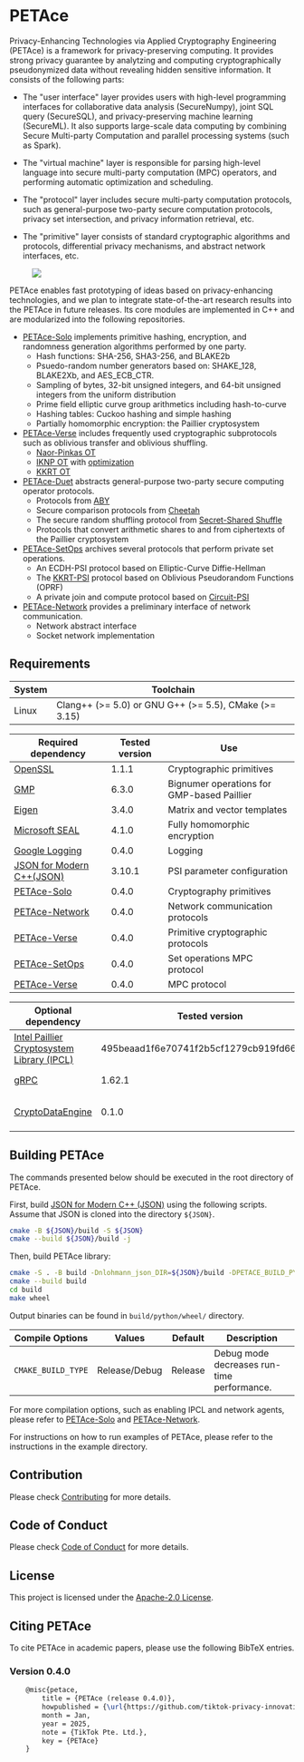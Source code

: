 # PETAce

<!-- start-petace-overview -->

Privacy-Enhancing Technologies via Applied Cryptography Engineering (PETAce) is a framework for privacy-preserving computing. It provides strong privacy guarantee by analytzing and computing cryptographically pseudonymized data without revealing hidden sensitive information. It consists of the following parts:

- The "user interface" layer provides users with high-level programming interfaces for collaborative data analysis (SecureNumpy), joint SQL query (SecureSQL), and privacy-preserving machine learning (SecureML). It also supports large-scale data computing by combining Secure Multi-party Computation and parallel processing systems (such as Spark).

- The "virtual machine" layer is responsible for parsing high-level language into secure multi-party computation (MPC) operators, and performing automatic optimization and scheduling.

- The "protocol" layer includes secure multi-party computation protocols, such as general-purpose two-party secure computation protocols, privacy set intersection, and privacy information retrieval, etc.

- The "primitive" layer consists of standard cryptographic algorithms and protocols, differential privacy mechanisms, and abstract network interfaces, etc.

<figure>
<img src='images/PETAce.png' align="middle"/>
</figure>

PETAce enables fast prototyping of ideas based on privacy-enhancing technologies, and we plan to integrate state-of-the-art research results into the PETAce in future releases. Its core modules are implemented in C++ and are modularized into the following repositories.

- [PETAce-Solo](https://github.com/tiktok-privacy-innovation/PETAce-Solo) implements primitive hashing, encryption, and randomness generation algorithms performed by one party.
    - Hash functions: SHA-256, SHA3-256, and BLAKE2b
    - Psuedo-random number generators based on: SHAKE_128, BLAKE2Xb, and AES_ECB_CTR.
    - Sampling of bytes, 32-bit unsigned integers, and 64-bit unsigned integers from the uniform distribution
    - Prime field elliptic curve group arithmetics including hash-to-curve
    - Hashing tables: Cuckoo hashing and simple hashing
    - Partially homomorphic encryption: the Paillier cryptosystem
- [PETAce-Verse](https://github.com/tiktok-privacy-innovation/PETAce-Verse) includes frequently used cryptographic subprotocols such as oblivious transfer and oblivious shuffling.
    - [Naor-Pinkas OT](https://dl.acm.org/doi/10.5555/365411.365502)
    - [IKNP OT](https://link.springer.com/chapter/10.1007/978-3-540-45146-4_9) with [optimization](https://link.springer.com/article/10.1007/s00145-016-9236-6)
    - [KKRT OT](https://dl.acm.org/doi/abs/10.1145/2976749.2978381)
- [PETAce-Duet](https://github.com/tiktok-privacy-innovation/PETAce-Duet) abstracts general-purpose two-party secure computing operator protocols.
    - Protocols from [ABY](https://www.ndss-symposium.org/wp-content/uploads/2017/09/08_2_1.pdf)
    - Secure comparison protocols from [Cheetah](https://www.usenix.org/system/files/sec22-huang-zhicong.pdf)
    - The secure random shuffling protocol from [Secret-Shared Shuffle](https://link.springer.com/chapter/10.1007/978-3-030-64840-4_12)
    - Protocols that convert arithmetic shares to and from ciphertexts of the Paillier cryptosystem
- [PETAce-SetOps](https://github.com/tiktok-privacy-innovation/PETAce-SetOps) archives several protocols that perform private set operations.
    - An ECDH-PSI protocol based on Elliptic-Curve Diffie-Hellman
    - The [KKRT-PSI](https://dl.acm.org/doi/abs/10.1145/2976749.2978381) protocol based on Oblivious Pseudorandom Functions (OPRF)
    - A private join and compute protocol based on [Circuit-PSI](https://www.researchgate.net/publication/356421123_Circuit-PSI_With_Linear_Complexity_via_Relaxed_Batch_OPPRF)
- [PETAce-Network](https://github.com/tiktok-privacy-innovation/PETAce-Network) provides a preliminary interface of network communication.
    - Network abstract interface
    - Socket network implementation

<!-- end-petace-overview -->

## Requirements

<!-- start-petace-getting-started -->

| System | Toolchain                                             |
|--------|-------------------------------------------------------|
| Linux  | Clang++ (>= 5.0) or GNU G++ (>= 5.5), CMake (>= 3.15) |

| Required dependency                                                            | Tested version | Use                               |
|--------------------------------------------------------------------------------|----------------|-----------------------------------|
| [OpenSSL](https://github.com/openssl/openssl) | 1.1.1          | Cryptographic primitives |
| [GMP](https://gmplib.org)                     | 6.3.0          | Bignumer operations for GMP-based Paillier|
| [Eigen](https://gitlab.com/libeigen/eigen)                                     | 3.4.0          | Matrix and vector templates       |
| [Microsoft SEAL](https://github.com/microsoft/SEAL)                                     | 4.1.0          | Fully homomorphic encryption       |
| [Google Logging](https://github.com/google/glog)                               | 0.4.0          | Logging                              |
| [JSON for Modern C++(JSON)](https://github.com/nlohmann/json)                  | 3.10.1         | PSI parameter configuration          |
| [PETAce-Solo](https://github.com/tiktok-privacy-innovation/PETAce-Solo)       | 0.4.0          | Cryptography primitives           |
| [PETAce-Network](https://github.com/tiktok-privacy-innovation/PETAce-Network) | 0.4.0          | Network communication protocols   |
| [PETAce-Verse](https://github.com/tiktok-privacy-innovation/PETAce-Verse)     | 0.4.0          | Primitive cryptographic protocols |
| [PETAce-SetOps](https://github.com/tiktok-privacy-innovation/PETAce-SetOps)     | 0.4.0          | Set operations MPC protocol |
| [PETAce-Verse](https://github.com/tiktok-privacy-innovation/PETAce-Duet)     | 0.4.0          | MPC protocol |

| Optional dependency                                    | Tested version | Use                    |
|--------------------------------------------------------|----------------|------------------------|
| [Intel Paillier Cryptosystem Library (IPCL)](https://github.com/intel/pailliercryptolib)                                     | 495beaad1f6e70741f2b5cf1279cb919fd66d894| Paillier Encryption       |
| [gRPC](https://github.com/grpc/grpc)                                          | 1.62.1          | Network communication              |
| [CryptoDataEngine](https://github.com/tiktok-privacy-innovation/CryptoDataEngine) | 0.1.0 | Big data parallel support|

## Building PETAce

The commands presented below should be executed in the root directory of PETAce.

First, build [JSON for Modern C++ (JSON)](https://github.com/nlohmann/json) using the following scripts.
Assume that JSON is cloned into the directory `${JSON}`.

```bash
cmake -B ${JSON}/build -S ${JSON}
cmake --build ${JSON}/build -j
```

Then, build PETAce library:

```bash
cmake -S . -B build -Dnlohmann_json_DIR=${JSON}/build -DPETACE_BUILD_PYTHON=ON
cmake --build build
cd build
make wheel
```

Output binaries can be found in `build/python/wheel/` directory.

| Compile Options            | Values        | Default | Description                                         |
|----------------------------|---------------|---------|-----------------------------------------------------|
| `CMAKE_BUILD_TYPE`         | Release/Debug | Release | Debug mode decreases run-time performance.          |

For more compilation options, such as enabling IPCL and network agents, please refer to [PETAce-Solo](https://github.com/tiktok-privacy-innovation/PETAce-Solo) and [PETAce-Network](https://github.com/tiktok-privacy-innovation/PETAce-Network).

For instructions on how to run examples of PETAce, please refer to the instructions in the example directory.

<!-- end-petace-getting-started -->

## Contribution

Please check [Contributing](CONTRIBUTING.md) for more details.

## Code of Conduct

Please check [Code of Conduct](CODE_OF_CONDUCT.md) for more details.

## License

This project is licensed under the [Apache-2.0 License](LICENSE).

## Citing PETAce

To cite PETAce in academic papers, please use the following BibTeX entries.

### Version 0.4.0

```tex
    @misc{petace,
        title = {PETAce (release 0.4.0)},
        howpublished = {\url{https://github.com/tiktok-privacy-innovation/PETAce}},
        month = Jan,
        year = 2025,
        note = {TikTok Pte. Ltd.},
        key = {PETAce}
    }
```
